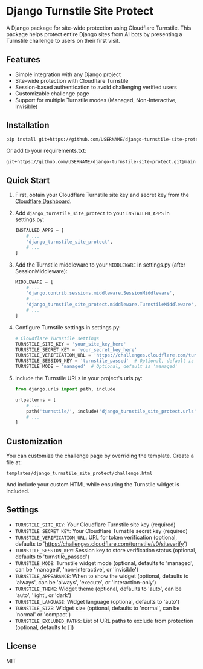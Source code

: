 # Django Turnstile Site Protect

A Django package for site-wide protection using Cloudflare Turnstile. This package helps protect entire Django sites from AI bots by presenting a Turnstile challenge to users on their first visit.

## Features

- Simple integration with any Django project
- Site-wide protection with Cloudflare Turnstile
- Session-based authentication to avoid challenging verified users
- Customizable challenge page
- Support for multiple Turnstile modes (Managed, Non-Interactive, Invisible)

## Installation

```bash
pip install git+https://github.com/USERNAME/django-turnstile-site-protect.git@main
```

Or add to your requirements.txt:

```
git+https://github.com/USERNAME/django-turnstile-site-protect.git@main
```

## Quick Start

1. First, obtain your Cloudflare Turnstile site key and secret key from the [Cloudflare Dashboard](https://dash.cloudflare.com/?to=/:account/turnstile).

2. Add `django_turnstile_site_protect` to your `INSTALLED_APPS` in settings.py:

   ```python
   INSTALLED_APPS = [
       # ...
       'django_turnstile_site_protect',
       # ...
   ]
   ```

3. Add the Turnstile middleware to your `MIDDLEWARE` in settings.py (after SessionMiddleware):

   ```python
   MIDDLEWARE = [
       # ...
       'django.contrib.sessions.middleware.SessionMiddleware',
       # ...
       'django_turnstile_site_protect.middleware.TurnstileMiddleware',
       # ...
   ]
   ```

4. Configure Turnstile settings in settings.py:

   ```python
   # Cloudflare Turnstile settings
   TURNSTILE_SITE_KEY = 'your_site_key_here'
   TURNSTILE_SECRET_KEY = 'your_secret_key_here'
   TURNSTILE_VERIFICATION_URL = 'https://challenges.cloudflare.com/turnstile/v0/siteverify'
   TURNSTILE_SESSION_KEY = 'turnstile_passed'  # Optional, default is 'turnstile_passed'
   TURNSTILE_MODE = 'managed'  # Optional, default is 'managed'
   ```

5. Include the Turnstile URLs in your project's urls.py:

   ```python
   from django.urls import path, include

   urlpatterns = [
       # ...
       path('turnstile/', include('django_turnstile_site_protect.urls')),
       # ...
   ]
   ```

## Customization

You can customize the challenge page by overriding the template. Create a file at:

```
templates/django_turnstile_site_protect/challenge.html
```

And include your custom HTML while ensuring the Turnstile widget is included.

## Settings

- `TURNSTILE_SITE_KEY`: Your Cloudflare Turnstile site key (required)
- `TURNSTILE_SECRET_KEY`: Your Cloudflare Turnstile secret key (required)
- `TURNSTILE_VERIFICATION_URL`: URL for token verification (optional, defaults to 'https://challenges.cloudflare.com/turnstile/v0/siteverify')
- `TURNSTILE_SESSION_KEY`: Session key to store verification status (optional, defaults to 'turnstile_passed')
- `TURNSTILE_MODE`: Turnstile widget mode (optional, defaults to 'managed', can be 'managed', 'non-interactive', or 'invisible')
- `TURNSTILE_APPEARANCE`: When to show the widget (optional, defaults to 'always', can be 'always', 'execute', or 'interaction-only')
- `TURNSTILE_THEME`: Widget theme (optional, defaults to 'auto', can be 'auto', 'light', or 'dark')
- `TURNSTILE_LANGUAGE`: Widget language (optional, defaults to 'auto')
- `TURNSTILE_SIZE`: Widget size (optional, defaults to 'normal', can be 'normal' or 'compact')
- `TURNSTILE_EXCLUDED_PATHS`: List of URL paths to exclude from protection (optional, defaults to [])

## License

MIT
